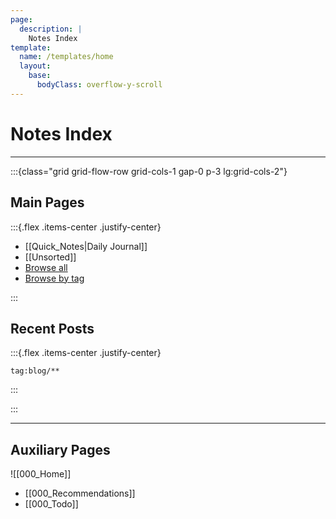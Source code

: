 ```yaml
---
page:
  description: |
    Notes Index 
template:
  name: /templates/home
  layout:
    base:
      bodyClass: overflow-y-scroll 
---
```


# Notes Index

---

:::{class="grid grid-flow-row grid-cols-1 gap-0 p-3 lg:grid-cols-2"}

## Main Pages

:::{.flex .items-center .justify-center}

- [[Quick_Notes|Daily Journal]]
- [[Unsorted]]
- [Browse all](-/all)
- [Browse by tag](-/tags)


:::



## Recent Posts


:::{.flex .items-center .justify-center}


```query {.timeline}
tag:blog/**
```


:::

:::

---



## Auxiliary Pages

![[000_Home]]


- [[000_Recommendations]]
- [[000_Todo]]

<!--## Timers-->

<!--:::{class="grid grid-flow-row grid-cols-1 gap-0 p-3 lg:grid-cols-2"}-->
<!--<iframe src="https://indify.co/widgets/live/countdown/yT8LD2nPSIrjlVwnprlW"></iframe>-->
<!--<iframe src="https://indify.co/widgets/live/countdown/h8ZzqlmJF6IZxx2bhZqD"></iframe>-->
<!--<iframe src="-->
<!--https://indify.co/widgets/live/countdown/LaagAnItmSGmJnvtsZfZ"></iframe>-->

<!--<iframe src="https://indify.co/widgets/live/countdown/MUneFNuacOw1xMbTKidz"></iframe>-->
<!--<iframe src="https://indify.co/widgets/live/countdown/2laxmHoH1erwI6jfHCEj"></iframe>-->
<!--:::-->


